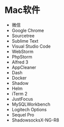 Mac软件
===

- 微信
- Google Chrome
- Sourcetree
- Sublime Text
- Visual Studio Code
- WebStorm
- PhpStorm
- Alfred 3
- AppCleaner
- Dash
- Docker
- Shadow
- Helm
- iTerm 2
- JustFocus
- MySQLWorkbench
- Logitech Options
- Sequel Pro
- ShadowsocksX-NG-R8
